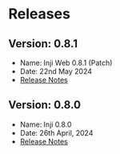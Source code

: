 # Releases

## Version: 0.8.1

* Name: Inji Web 0.8.1 (Patch)
* Date: 22nd May 2024
* [Release Notes](version-0.8.1.md)

## Version: 0.8.0

* Name: Inji 0.8.0
* Date: 26th April, 2024
* [Release Notes](https://docs.mosip.io/inji/inji-web/inji-web/version-0.8.0)
